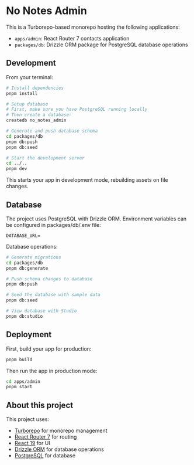 # No Notes Admin

This is a Turborepo-based monorepo hosting the following applications:

- `apps/admin`: React Router 7 contacts application
- `packages/db`: Drizzle ORM package for PostgreSQL database operations

## Development

From your terminal:

```sh
# Install dependencies
pnpm install

# Setup database
# First, make sure you have PostgreSQL running locally
# Then create a database:
createdb no_notes_admin

# Generate and push database schema
cd packages/db
pnpm db:push
pnpm db:seed

# Start the development server
cd ../..
pnpm dev
```

This starts your app in development mode, rebuilding assets on file changes.

## Database

The project uses PostgreSQL with Drizzle ORM. Environment variables can be configured in packages/db/.env file:

```
DATABASE_URL=
```

Database operations:

```sh
# Generate migrations
cd packages/db
pnpm db:generate

# Push schema changes to database
pnpm db:push

# Seed the database with sample data
pnpm db:seed

# View database with Studio
pnpm db:studio
```

## Deployment

First, build your app for production:

```sh
pnpm build
```

Then run the app in production mode:

```sh
cd apps/admin
pnpm start
```

## About this project

This project uses:

- [Turborepo](https://turbo.build/repo) for monorepo management
- [React Router 7](https://reactrouter.com/) for routing
- [React 19](https://react.dev/) for UI
- [Drizzle ORM](https://orm.drizzle.team/) for database operations
- [PostgreSQL](https://www.postgresql.org/) for database